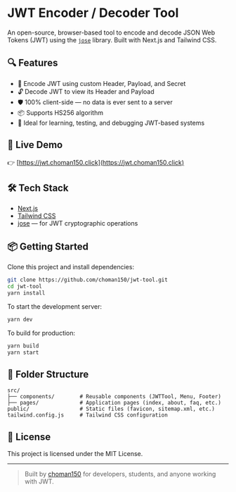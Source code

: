 # JWT Encoder / Decoder Tool

An open-source, browser-based tool to encode and decode JSON Web Tokens (JWT) using the [`jose`](https://github.com/panva/jose) library. Built with Next.js and Tailwind CSS.

## 🔍 Features

-   🔐 Encode JWT using custom Header, Payload, and Secret
-   🔓 Decode JWT to view its Header and Payload
-   🛡️ 100% client-side — no data is ever sent to a server
-   📦 Supports HS256 algorithm
-   🧪 Ideal for learning, testing, and debugging JWT-based systems

## 🚀 Live Demo

👉 [https://jwt.choman150.click](https://jwt.choman150.click)

## 🛠️ Tech Stack

-   [Next.js](https://nextjs.org/)
-   [Tailwind CSS](https://tailwindcss.com/)
-   [jose](https://github.com/panva/jose) — for JWT cryptographic operations

## 📦 Getting Started

Clone this project and install dependencies:

```bash
git clone https://github.com/choman150/jwt-tool.git
cd jwt-tool
yarn install
```

To start the development server:

```bash
yarn dev
```

To build for production:

```bash
yarn build
yarn start
```

## 📁 Folder Structure

```
src/
├── components/        # Reusable components (JWTTool, Menu, Footer)
├── pages/             # Application pages (index, about, faq, etc.)
public/                # Static files (favicon, sitemap.xml, etc.)
tailwind.config.js     # Tailwind CSS configuration
```

## 📝 License

This project is licensed under the MIT License.

---

> Built by [choman150](https://choman150.click) for developers, students, and anyone working with JWT.
